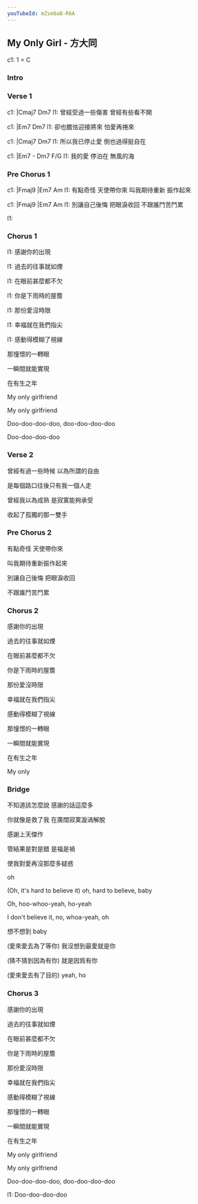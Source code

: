 ```yaml
---
youTubeId: mZsm8aB-R6A
---
```


## My Only Girl - 方大同

c1: 1 = C

### Intro

### Verse 1

c1: |Cmaj7            Dm7
l1:  曾經受過一些傷害 曾經有些看不開

c1: |Em7              Dm7
l1:  卻也膽怯迎接將來 怕愛再捲來

c1: |Cmaj7          Dm7
l1:  所以我已停止愛 倒也過得挺自在

c1: |Em7    -      Dm7      F/G
l1:  我的愛 停泊在 無風的海

### Pre Chorus 1

c1: |Fmaj9              |Em7          Am
l1:  有點奇怪 天使帶你來 叫我期待重新 振作起來

c1: |Fmaj9              |Em7          Am
l1:  別讓自己後悔 把眼淚收回 不跟誰鬥苦鬥累

l1: 

### Chorus 1

l1: 感謝你的出現

l1: 過去的往事就如煙

l1: 在眼前甚麼都不欠

l1: 你是下雨時的屋簷

l1: 那份愛沒時限

l1: 幸福就在我們指尖

l1: 感動得模糊了視線

那憧憬的一轉眼

一瞬間就能實現

在有生之年

My only girlfriend

My only girlfriend

Doo-doo-doo-doo, doo-doo-doo-doo

Doo-doo-doo-doo

### Verse 2

曾經有過一些時候 以為所謂的自由

是每個路口往後只有我一個人走

曾經我以為成熟 是寂寞能夠承受

收起了孤獨的那一雙手

### Pre Chorus 2

有點奇怪 天使帶你來

叫我期待重新振作起來

別讓自己後悔 把眼淚收回

不跟誰鬥苦鬥累

### Chorus 2

感謝你的出現

過去的往事就如煙

在眼前甚麼都不欠

你是下雨時的屋簷

那份愛沒時限

幸福就在我們指尖

感動得模糊了視線

那憧憬的一轉眼

一瞬間就能實現

在有生之年

My only

### Bridge

不知道該怎麼說 感謝的話這麼多

你就像是救了我 在廣闊寂寞漩渦解脫

感謝上天傑作

管結果是對是錯 是福是禍

使我對愛再沒那麼多疑惑

oh

(Oh, it's hard to believe it) oh, hard to believe, baby

Oh, hoo-whoo-yeah, ho-yeah

I don't believe it, no, whoa-yeah, oh

想不想到 baby

(愛來愛去為了等你) 我沒想到最愛就是你

(猜不猜到因為有你) 就是因爲有你

(愛來愛去有了目的) yeah, ho

### Chorus 3

感謝你的出現

過去的往事就如煙

在眼前甚麼都不欠

你是下雨時的屋簷

那份愛沒時限

幸福就在我們指尖

感動得模糊了視線

那憧憬的一轉眼

一瞬間就能實現

在有生之年

My only girlfriend

My only girlfriend

Doo-doo-doo-doo, doo-doo-doo-doo

l1: Doo-doo-doo-doo